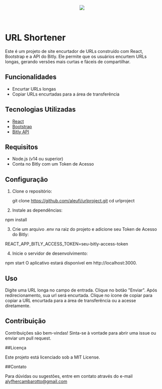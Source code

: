 <br>
<br>

<div align="center">
   <img src='https://github.com/aleufi/urlproject/assets/132716156/5a1411f1-8e11-4bf2-9895-0a74e974794a'>
</div>

<br>
<br>

# URL Shortener

Este é um projeto de site encurtador de URLs construído com React, Bootstrap e a API do Bitly. Ele permite que os usuários encurtem URLs longas, gerando versões mais curtas e fáceis de compartilhar.

## Funcionalidades

- Encurtar URLs longas
- Copiar URLs encurtadas para a área de transferência

## Tecnologias Utilizadas

- [React](https://reactjs.org/)
- [Bootstrap](https://getbootstrap.com/)
- [Bitly API](https://dev.bitly.com/)

## Requisitos

- Node.js (v14 ou superior)
- Conta no Bitly com um Token de Acesso

## Configuração

1. Clone o repositório:
   
   git clone https://github.com/aleufi/urlproject.git
   cd urlproject

3. Instale as dependências:

npm install

3. Crie um arquivo .env na raiz do projeto e adicione seu Token de Acesso do Bitly:

REACT_APP_BITLY_ACCESS_TOKEN=seu-bitly-access-token

4. Inicie o servidor de desenvolvimento:

npm start
O aplicativo estará disponível em http://localhost:3000.

## Uso

Digite uma URL longa no campo de entrada.
Clique no botão "Enviar".
Após redirecionamento, sua url será encurtada.
Clique no ícone de copiar para copiar a URL encurtada para a área de transferência ou a acesse diretamente.

## Contribuição

Contribuições são bem-vindas! Sinta-se à vontade para abrir uma issue ou enviar um pull request.

##Licença

Este projeto está licenciado sob a MIT License.

##Contato

Para dúvidas ou sugestões, entre em contato através do e-mail alyfhercambarotto@gmail.com

